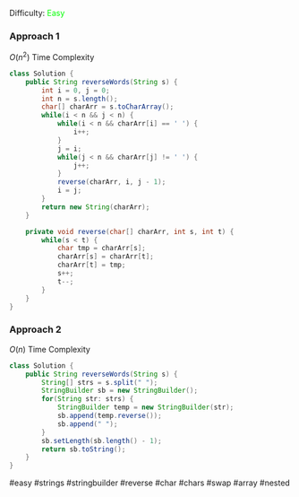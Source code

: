 Difficulty: <span style="color:rgb(0,255,0)">Easy</span>

### Approach 1
$O(n^2)$ Time Complexity
```java
class Solution {
	public String reverseWords(String s) {
		int i = 0, j = 0;
		int n = s.length();
		char[] charArr = s.toCharArray();
		while(i < n && j < n) {
			while(i < n && charArr[i] == ' ') {
				i++;
			}
			j = i;
			while(j < n && charArr[j] != ' ') {
				j++;
			}
			reverse(charArr, i, j - 1);
			i = j;
		}
		return new String(charArr);
	}

	private void reverse(char[] charArr, int s, int t) {
		while(s < t) {
			char tmp = charArr[s];
			charArr[s] = charArr[t];
			charArr[t] = tmp;
			s++;
			t--;
		}
	}
}
```

### Approach 2
$O(n)$ Time Complexity
```java
class Solution {
	public String reverseWords(String s) {
		String[] strs = s.split(" ");
		StringBuilder sb = new StringBuilder();
		for(String str: strs) {
			StringBuilder temp = new StringBuilder(str);
			sb.append(temp.reverse());
			sb.append(" ");
		}
		sb.setLength(sb.length() - 1);
		return sb.toString();
	}
}
```

#easy #strings #stringbuilder #reverse #char #chars #swap #array #nested 